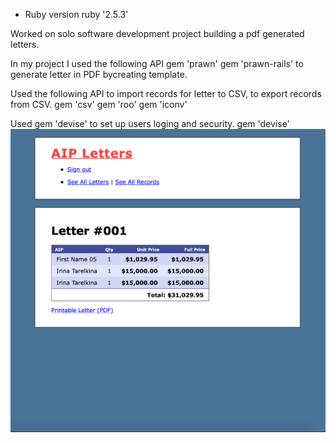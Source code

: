* Ruby version
ruby '2.5.3'

Worked on solo software development project building a pdf generated letters. 

In my project I used the following API
gem 'prawn'
gem 'prawn-rails'
to generate letter in PDF bycreating template.

Used the following API to import records for letter to CSV, to export records from CSV.
gem 'csv'
gem 'roo'
gem 'iconv'

Used gem 'devise' to set up users loging and security.
gem 'devise'
<img src="screenshot.png" alt="Blog Screenshot">